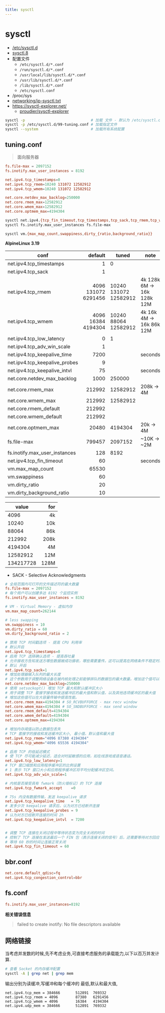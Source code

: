 ```yaml
---
title: sysctl
---
```


# sysctl

- [/etc/sysctl.d](https://man7.org/linux/man-pages/man5/sysctl.d.5.html)
- [sysctl.8](https://man7.org/linux/man-pages/man8/sysctl.8.html)
- 配置文件
  - `/etc/sysctl.d/*.conf`
  - `/run/sysctl.d/*.conf`
  - `/usr/local/lib/sysctl.d/*.conf`
  - `/usr/lib/sysctl.d/*.conf`
  - `/lib/sysctl.d/*.conf`
  - `/etc/sysctl.conf`
- /proc/sys
- [networking/ip-sysctl.txt](https://www.kernel.org/doc/Documentation/networking/ip-sysctl.txt)
- https://sysctl-explorer.net/
  - [proudier/sysctl-explorer](https://github.com/proudier/sysctl-explorer)

```bash
sysctl -p                              # 加载 文件 - 默认为 /etc/sysctl.conf
sysctl -p /etc/sysctl.d/99-tuning.conf # 加载指定文件
sysctl --system                        # 加载所有系统配置
```

## tuning.conf

> 面向服务器

```conf
fs.file-max = 2097152
fs.inotify.max_user_instances = 8192

net.ipv4.tcp_timestamps=0
net.ipv4.tcp_rmem=10240 131072 12582912
net.ipv4.tcp_wmem=10240 131072 12582912

net.core.netdev_max_backlog=250000
net.core.rmem_max=12582912
net.core.wmem_max=12582912
net.core.optmem_max=4194304
```

```bash
sysctl net.ipv4.{tcp_fin_timeout,tcp_timestamps,tcp_sack,tcp_rmem,tcp_wmem,tcp_low_latency,tcp_adv_win_scale} net.core.netdev_max_backlog net.core.{rmem_max,wmem_max,rmem_default,wmem_default,optmem_max}
sysctl fs.inotify.max_user_instances fs.file-max

sysctl vm.{max_map_count,swappiness,dirty_{ratio,background_ratio}}
```

**AlpineLinux 3.19**

| conf                          |             default | tuned                 | note                       |
| ----------------------------- | ------------------: | --------------------- | -------------------------- |
| net.ipv4.tcp_timestamps       |                   1 | 0                     |
| net.ipv4.tcp_sack             |                   1 |                       |
| net.ipv4.tcp_rmem             | 4096 131072 6291456 | 10240 131072 12582912 | 4k 128k 6M -> 16k 128k 12M |
| net.ipv4.tcp_wmem             |  4096 16384 4194304 | 10240 88064 12582912  | 4k 16k 4M -> 16k 86k 12M   |
| net.ipv4.tcp_low_latency      |                   0 | 1                     |
| net.ipv4.tcp_adv_win_scale    |                   1 |                       |
| net.ipv4.tcp_keepalive_time   |                7200 |                       | seconds                    |
| net.ipv4.tcp_keepalive_probes |                   9 |                       |
| net.ipv4.tcp_keepalive_intvl  |                  75 |                       | seconds                    |
| net.core.netdev_max_backlog   |                1000 | 250000                |
| net.core.rmem_max             |              212992 | 12582912              | 208k -> 4M                 |
| net.core.wmem_max             |              212992 | 12582912              |
| net.core.rmem_default         |              212992 |                       |
| net.core.wmem_default         |              212992 |                       |
| net.core.optmem_max           |               20480 | 4194304               | 20k -> 4M                  |
| fs.file-max                   |              799457 | 2097152               | ~10K -> ~2M                |
| fs.inotify.max_user_instances |                 128 | 8192                  |
| net.ipv4.tcp_fin_timeout      |                  60 |                       | seconds                    |
| vm.max_map_count              |               65530 |
| vm.swappiness                 |                  60 |
| vm.dirty_ratio                |                  20 |
| vm.dirty_background_ratio     |                  10 |

| value     |  for |
| --------- | ---: |
| 4096      |   4k |
| 10240     |  10k |
| 88064     |  86k |
| 212992    | 208k |
| 4194304   |   4M |
| 12582912  |  12M |
| 134217728 | 128M |

- SACK - Selective Acknowledgments

```conf
# 全局范围内可打开的文件描述符的最大数量
fs.file-max = 2097152
# 每个用户可以创建多达 8192 个监控实例
fs.inotify.max_user_instances = 8192

# VM - Virtual Memory - 虚拟内存
vm.max_map_count=262144

# less swapping
vm.swappiness = 10
vm.dirty_ratio = 60
vm.dirty_background_ratio = 2

# 禁用 TCP 时间戳选项 - 提高 CPU 利用率
# 默认开启
net.ipv4.tcp_timestamps=0
# 启用 TCP 选择确认选项 - 提高吞吐量
# 允许接收方告知发送方哪些数据被成功接收，哪些需要重传。这可以提高在网络条件不稳定时的 TCP 性能。
# 默认 开启
net.ipv4.tcp_sack=1
# 增加处理器输入队列的最大长度
# 这个参数用于调整网络设备在被内核处理之前能够排队的数据包的最大数量。增加这个值可以在高速网络环境下防止数据包丢失。
net.core.netdev_max_backlog=250000
# 使用 setsockopt() 增加 TCP 最大和默认缓冲区大小
# 用于调整 TCP 套接字接收和发送缓冲区的最大值和默认值，以及其他选项缓冲区的最大值
# 增加这些值可以在大容量传输中提高性能。
net.core.rmem_max=4194304 # SO_RCVBUFFORCE - max recv window
net.core.wmem_max=4194304 # SO_SNDBUFFORCE - max send window
net.core.rmem_default=4194304
net.core.wmem_default=4194304
net.core.optmem_max=4194304

# 增加内存阈值以防止数据包丢失
# TCP 套接字的接收和发送缓冲区大小, 最小值、默认值和最大值
net.ipv4.tcp_rmem="4096 87380 4194304"
net.ipv4.tcp_wmem="4096 65536 4194304"

# 启用 TCP 的低延迟模式
# 使 TCP 尽可能减少延迟，适合对时延敏感的应用，如在线游戏或语音通话。
net.ipv4.tcp_low_latency=1
# TCP 窗口缩放和应用程序缓冲区的比例设置
# 1 表示 TCP 窗口大小和应用程序缓冲区将平均分配缓冲区空间。
net.ipv4.tcp_adv_win_scale=1

# 内核是否接受具有 fwmark（防火墙标记）的 TCP 连接
net.ipv4.tcp_fwmark_accept    =0

# 75s 内没有数据传输，发送 keepalive 请求
net.ipv4.tcp_keepalive_time   = 75
# 发多少次 keepalive 请求后，认为对方已经断开连接
net.ipv4.tcp_keepalive_probes = 9
# 认为对方已经断开连接的时间 2h
net.ipv4.tcp_keepalive_intvl  = 7200


# 调整 TCP 连接在关闭过程中等待状态变为完全关闭的时间
# 控制了 TCP 连接在发送最后一个 FIN 包（表示连接关闭的信号）后，还需要等待对方回应 ACK（确认）包的时间
# 等待 60 秒的时间让连接正常关闭
net.ipv4.tcp_fin_timeout = 60
```

## bbr.conf

```conf
net.core.default_qdisc=fq
net.ipv4.tcp_congestion_control=bbr
```

## fs.conf

```conf
fs.inotify.max_user_instances=8192
```

**相关错误信息**

> failed to create inotify: No file descriptors available

## 网络链接

当考虑并发数的时候,先不考虑业务,可直接考虑服务的承载能力,以下以百万并发计算.

```bash
# 查看 Socket 的内存缓冲配置
sysctl -A | grep net | grep mem
```

输出分别为读缓冲,写缓冲和每个缓冲的 最低,默认和最大值,

```
net.ipv4.tcp_mem = 384666       512891  769332
net.ipv4.tcp_rmem = 4096        87380   6291456
net.ipv4.tcp_wmem = 4096        16384   4194304
net.ipv4.udp_mem = 384666       512891  769332
```
